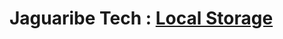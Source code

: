 
# Jaguaribe Tech : [Local Storage](https://medium.com/jaguaribetech/dlskaddaldkslkdlskdlk-333dae8ef9b8)


